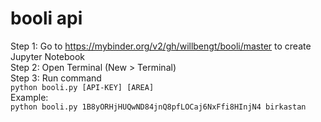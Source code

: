 # booli api
Step 1: Go to https://mybinder.org/v2/gh/willbengt/booli/master to create Jupyter Notebook
<br/>
Step 2: Open Terminal (New > Terminal)
<br/>
Step 3: Run command
<br/>
`python booli.py [API-KEY] [AREA]`
<br/>
Example:
<br/>
`python booli.py 1B8yORHjHUQwND84jnQ8pfLOCaj6NxFfi8HInjN4 birkastan`
